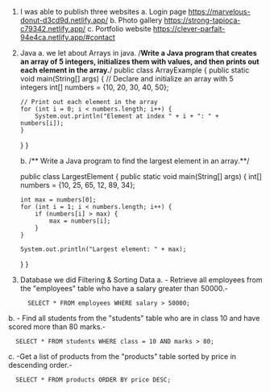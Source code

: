 1. I was able to publish three websites 
      a.	 Login page  https://marvelous-donut-d3cd9d.netlify.app/ 
      b.	Photo gallery  https://strong-tapioca-c79342.netlify.app/ 
      c.	Portfolio website  https://clever-parfait-94e4ca.netlify.app/#contact




 2. Java
    a. we let about Arrays in java.
    /**Write a Java program that creates an array of 5 integers,
    initializes them with values,
    and then prints out each element in the array.**/
public class ArrayExample {
    public static void main(String[] args) {
        // Declare and initialize an array with 5 integers
        int[] numbers = {10, 20, 30, 40, 50};

        // Print out each element in the array
        for (int i = 0; i < numbers.length; i++) {
            System.out.println("Element at index " + i + ": " + numbers[i]);
        }
    }
}



      b. /** Write  a Java program to find the largest element in an array.**/

    public class LargestElement {
      public static void main(String[] args) {
        int[] numbers = {10, 25, 65, 12, 89, 34};

        int max = numbers[0];
        for (int i = 1; i < numbers.length; i++) {
            if (numbers[i] > max) {
                max = numbers[i];
            }
        }

        System.out.println("Largest element: " + max);
    }
}



3. Database
         we did Filtering & Sorting Data 
  a.  - Retrieve all employees from the "employees"
      table who have a salary greater than 50000.-

         SELECT * FROM employees WHERE salary > 50000;


 b.  -  Find all students from the "students" table
   who are in class 10 and have scored more than 80 marks.-

      SELECT * FROM students WHERE class = 10 AND marks > 80;

c. -Get a list of products from the "products" 
      table sorted by price in descending order.-
            
      SELECT * FROM products ORDER BY price DESC;

      







    
    
